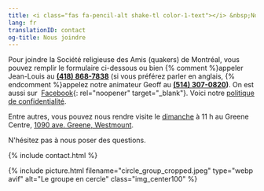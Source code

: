 ```yaml
---
title: <i class="fas fa-pencil-alt shake-tl color-1-text"></i> &nbsp;Nous joindre &nbsp;<i class="fas fa-phone shake-bottom color-1-dark-text"></i>
lang: fr
translationID: contact
og-title: Nous joindre
---
```

Pour joindre la Société religieuse des Amis (quakers) de Montréal, vous pouvez remplir le formulaire ci-dessous ou bien {% comment %}appeler Jean-Louis au <i class="fas fa-phone color-1-dark-text shake-bottom"></i> **[(418) 868-7838](tel:14188687838)** (si vous préférez parler en anglais, {% endcomment %}appelez notre animateur Geoff au <i class="fas fa-phone color-1-dark-text shake-bottom"></i> **[(514) 307-0820](tel:15143070820))**. On est aussi sur <i class="fab fa-facebook-f color-1-text"></i> &nbsp;[Facebook](https://www.facebook.com/MontrealQuakers/){: rel="noopener" target="_blank"}. Voici notre [politique de confidentialité](/confidentialité).

Entre autres, vous pouvez nous rendre visite le [dimanche](/centre-greene) à 11 h au Greene Centre, [1090 ave. Greene, Westmount](/centre-greene).

N'hésitez pas à nous poser des questions. <i class="fas fa-pencil-alt shake-tl color-1-text"></i>

{% include contact.html %}

{% include picture.html filename="circle_group_cropped.jpeg" type="webp avif" alt="Le groupe en cercle" class="img_center100" %}
